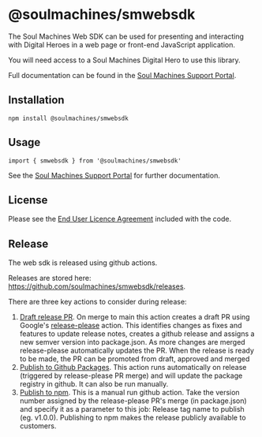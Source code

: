 # @soulmachines/smwebsdk

The Soul Machines Web SDK can be used for presenting and interacting with Digital Heroes in a web page or front-end JavaScript application.

You will need access to a Soul Machines Digital Hero to use this library.

Full documentation can be found in the [Soul Machines Support Portal](https://public-assets.cdn.soulmachines.cloud/index.html).

## Installation

```
npm install @soulmachines/smwebsdk
```

## Usage

```
import { smwebsdk } from '@soulmachines/smwebsdk'
```

See the [Soul Machines Support Portal](https://public-assets.cdn.soulmachines.cloud/index.html) for further documentation.

## License

Please see the [End User Licence Agreement](LICENSE.md) included with the code.

## Release

The web sdk is released using github actions.

Releases are stored here: https://github.com/soulmachines/smwebsdk/releases.

There are three key actions to consider during release:

1. [Draft release PR](https://github.com/soulmachines/smwebsdk/actions/workflows/draft-release-pr.yml). 
   On merge to main this action creates a draft PR using Google's [release-please](https://github.com/googleapis/release-please) action. 
   This identifies changes as fixes and features to update release notes, creates a github release and assigns a new semver version into package.json.
   As more changes are merged release-please automatically updates the PR.
   When the release is ready to be made, the PR can be promoted from draft, approved and merged
2. [Publish to Github Packages](https://github.com/soulmachines/smwebsdk/actions/workflows/publish-to-gh-packages.yml). This action runs automatically on release (triggered by release-please PR merge) and will update the package registry in github. It can also be run manually.   
3. [Publish to npm](https://github.com/soulmachines/smwebsdk/actions/workflows/publish-to-npm.yml). This is a manual run github action. Take the version number assigned by the release-please PR's merge (in package.json) and specify it as a parameter to this job: Release tag name to publish (eg. v1.0.0).
   Publishing to npm makes the release publicly available to customers.
  
